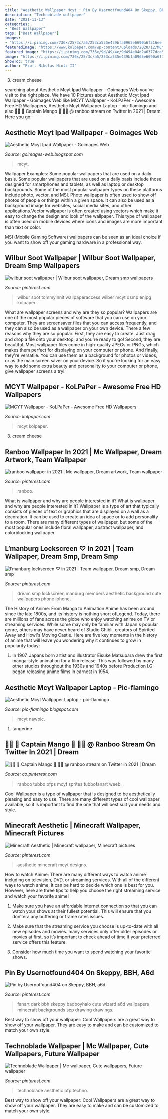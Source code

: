 ```yaml
---
title: "Aesthetic Wallpaper Mcyt : Pin By Usernotfound404 On Skeppy, Bbh, A6d"
description: "Technoblade wallpaper"
date: "2021-11-13"
categories:
- "Best Wallpaper"
tags: ["Best Wallpaper"]
images:
- "https://i.pinimg.com/736x/25/3c/a5/253ca535e439bfa0965e6690a6f316ee.jpg"
featuredImage: "https://www.kolpaper.com/wp-content/uploads/2020/12/MCYT-Wallpaper-3.jpg"
featured_image: "https://i.pinimg.com/736x/9d/49/4e/9d494e84d2a6377dce56f5e402372fa9.jpg"
image: "https://i.pinimg.com/736x/25/3c/a5/253ca535e439bfa0965e6690a6f316ee.jpg"
ShowToc: true
author: "Prof. Nikolas Hintz II"
---
```



3. cream cheese 

	

		
searching about Aesthetic Mcyt Ipad Wallpaper - Goimages Web you've visit to the right place. We have 10 Pictures about Aesthetic Mcyt Ipad Wallpaper - Goimages Web like MCYT Wallpaper - KoLPaPer - Awesome Free HD Wallpapers, Aesthetic Mcyt Wallpaper Laptop - pic-flamingo and also 🏴‍☠️ 🥭 Captain Mango 🥭 🏴‍☠️ @ ranboo stream on Twitter in 2021 | Dream. Here you go:
		
    
## Aesthetic Mcyt Ipad Wallpaper - Goimages Web

<img loading=lazy src="https://fsb.zobj.net/crop.php?r=wYKn-nGjpCp0GAWfaBr8lIFiM64sz4uGYIQ_lQGeg1NJPurHEvofOz61zHsp06mG7MuMOFwYPCtLmY5CQA5jFs7BJ4qjHyosX24c56o5K6u57t-0RIfrvx11mB7cWtATBOrbIrNmHaNwuG4_" onerror="this.onerror=null;this.src='https://tse3.mm.bing.net/th?id=OIP.ftZC132fFHf-y5zSWh56qQHaQC&amp;pid=15.1';" alt="Aesthetic Mcyt Ipad Wallpaper - Goimages Web">

_Source: goimages-web.blogspot.com_

>mcyt. 

	

Wallpaper Examples: Some popular wallpapers that are used on a daily basis.
Some popular wallpapers that are used on a daily basis include those designed for smartphones and tablets, as well as laptop or desktop backgrounds. Some of the most popular wallpaper types on these platforms include photo, vector, and MSI. 
Photo wallpaper is often used to show off photos of people or things within a given space. It can also be used as a background image for websites, social media sites, and other applications.Vector wallpaper is often created using vectors which make it easy to change the design and look of the wallpaper. This type of wallpaper is often used on mobile devices where icons and images are more important than text or color. 

MSI (Mobile Gaming Software) wallpapers can be seen as an ideal choice if you want to show off your gaming hardware in a professional way.

    
## Wilbur Soot Wallpaper | Wilbur Soot Wallpaper, Dream Smp Wallpapers

<img loading=lazy src="https://i.pinimg.com/736x/9d/49/4e/9d494e84d2a6377dce56f5e402372fa9.jpg" onerror="this.onerror=null;this.src='https://tse1.mm.bing.net/th?id=OIP.7-D2n-GMrVX_akhgGkJNegHaNK&amp;pid=15.1';" alt="wilbur soot wallpaper | Wilbur soot wallpaper, Dream smp wallpapers">

_Source: pinterest.com_

>wilbur soot tommyinnit wallpaperaccess wilber mcyt dsmp enjpg kolpaper. 

	

What are wallpaper screens and why are they so popular?
Wallpapers are one of the most popular pieces of software that you can use on your computer. They are screensaver files that you can access frequently, and they can also be used as a wallpaper on your own device. There a few reasons why they are so popular. First, they are easy to create. Just drag and drop a file onto your desktop, and you're ready to go! Second, they are beautiful. Most wallpaper files come in high-quality JPEGs or PNGs, which makes them perfect for displaying on your computer or phone. And finally, they're versatile. You can use them as a background for photos or videos, or as the main screen saver on your device. So if you're looking for an easy way to add some extra beauty and personality to your computer or phone, give wallpaper screens a try!

    
## MCYT Wallpaper - KoLPaPer - Awesome Free HD Wallpapers

<img loading=lazy src="https://www.kolpaper.com/wp-content/uploads/2020/12/MCYT-Wallpaper-3.jpg" onerror="this.onerror=null;this.src='https://tse2.mm.bing.net/th?id=OIP.sYKdVy7fVghAFN9-stf0CwHaLH&amp;pid=15.1';" alt="MCYT Wallpaper - KoLPaPer - Awesome Free HD Wallpapers">

_Source: kolpaper.com_

>mcyt kolpaper. 

	

3. cream cheese 

    
## Ranboo Wallpaper In 2021 | Mc Wallpaper, Dream Artwork, Team Wallpaper

<img loading=lazy src="https://i.pinimg.com/736x/25/3c/a5/253ca535e439bfa0965e6690a6f316ee.jpg" onerror="this.onerror=null;this.src='https://tse2.mm.bing.net/th?id=OIP.7J9kkKlzxRQaxFZ-eR-SpAHaNz&amp;pid=15.1';" alt="ranboo wallpaper in 2021 | Mc wallpaper, Dream artwork, Team wallpaper">

_Source: pinterest.com_

>ranboo. 

	

What is wallpaper and why are people interested in it?
What is wallpaper and why are people interested in it?
Wallpaper is a type of art that typically consists of pieces of text or graphics that are displayed on a wall as a decoration. It can be used to create an idea of space or to add personality to a room. There are many different types of wallpaper, but some of the most popular ones include floral wallpaper, abstract wallpaper, and colorblocking wallpaper.

    
## L’manburg Lockscreen ♡ In 2021 | Team Wallpaper, Dream Smp, Dream Smp

<img loading=lazy src="https://i.pinimg.com/736x/bd/d5/cf/bdd5cf37d58311b8e75528a5b0430af4.jpg" onerror="this.onerror=null;this.src='https://tse4.mm.bing.net/th?id=OIP.lgcUte5svWgNh9txcydImAHaQA&amp;pid=15.1';" alt="l’manburg lockscreen ♡ in 2021 | Team wallpaper, Dream smp, Dream smp">

_Source: pinterest.com_

>dream smp lockscreen manburg members aesthetic background cute wallpapers phone iphone. 

	

The History of Anime: From Manga to Animation
Anime has been around since the late 1800s, and its history is nothing short ofLegend. Today, there are millions of fans across the globe who enjoy watching anime on TV or streaming services. While some may only be familiar with Japan's popular genre, others may have never heard of Studio Ghibli, creators of Spirited Away and Howl's Moving Castle. Here are five key moments in the history of anime that will leave you wondering why it continues to grow in popularity today:
1) In 1907, Japans born artist and illustrator Eisuke Matsubara drew the first manga-style animation for a film release. This was followed by many other studios throughout the 1930s and 1940s before Production I.G began releasing anime films in earnest in 1954.

    
## Aesthetic Mcyt Wallpaper Laptop - Pic-flamingo

<img loading=lazy src="https://www.nawpic.com/media/2020/quackity-nawpic-6-260x481.jpg" onerror="this.onerror=null;this.src='https://tse2.mm.bing.net/th?id=OIP.khQsrYrkQMqyvsfVdK0gwgAAAA&amp;pid=15.1';" alt="Aesthetic Mcyt Wallpaper Laptop - pic-flamingo">

_Source: pic-flamingo.blogspot.com_

>mcyt nawpic. 

	

1. tangerine 

    
## 🏴‍☠️ 🥭 Captain Mango 🥭 🏴‍☠️ @ Ranboo Stream On Twitter In 2021 | Dream

<img loading=lazy src="https://i.pinimg.com/736x/5d/7e/6e/5d7e6ec44e4dfb4d4768d0282ebd60dd.jpg" onerror="this.onerror=null;this.src='https://tse1.mm.bing.net/th?id=OIP.nw6s-nZPiOgeR6ZGEn-rAQHaHa&amp;pid=15.1';" alt="🏴‍☠️ 🥭 Captain Mango 🥭 🏴‍☠️ @ ranboo stream on Twitter in 2021 | Dream">

_Source: co.pinterest.com_

>ranboo tubbo pfps mcyt sprites tubbofanart weeb. 

	

Cool Wallpaper is a type of wallpaper that is designed to be aesthetically pleasing and easy to use. There are many different types of cool wallpaper available, so it is important to find the one that will best suit your needs and style.

    
## Minecraft Aesthetic | Minecraft Wallpaper, Minecraft Pictures

<img loading=lazy src="https://i.pinimg.com/736x/b4/54/c4/b454c431705783458cbae373d3ee0423.jpg" onerror="this.onerror=null;this.src='https://tse3.mm.bing.net/th?id=OIP.oWl5cZqqZA5EgVrAuigaWQHaEL&amp;pid=15.1';" alt="Minecraft Aesthetic | Minecraft wallpaper, Minecraft pictures">

_Source: pinterest.com_

>aesthetic minecraft mcyt designs. 

	

How to watch Anime: There are many different ways to watch anime including on television, DVD, or streaming services.
With all of the different ways to watch anime, it can be hard to decide which one is best for you. However, here are three tips to help you choose the right streaming service and watch your favorite anime!
1. Make sure you have an affordable internet connection so that you can watch your shows at their fullest potential. This will ensure that you don’tera any buffering or frame rates issues.

2. Make sure that the streaming service you choose is up-to-date with all new episodes and movies. many services only offer older episodes or movies at first, so it’s important to check ahead of time if your preferred service offers this feature.

3. Consider how much time you want to spend watching your favorite shows.

    
## Pin By Usernotfound404 On Skeppy, BBH, A6d

<img loading=lazy src="https://i.pinimg.com/736x/85/03/37/850337adbbc819f4faf858fabef41ac5.jpg" onerror="this.onerror=null;this.src='https://tse4.mm.bing.net/th?id=OIP.N8dJY4sNzUBJXuuwEcN59wHaFb&amp;pid=15.1';" alt="Pin by Usernotfound404 on Skeppy, BBH, a6d">

_Source: pinterest.com_

>fanart dark bbh skeppy badboyhalo cute wizard a6d wallpapers minecraft backgrounds scp drawing drawings. 

	

Best way to show off your wallpaper:
Cool Wallpapers are a great way to show off your wallpaper. They are easy to make and can be customized to match your own style.

    
## Technoblade Wallpaper | Mc Wallpaper, Cute Wallpapers, Future Wallpaper

<img loading=lazy src="https://i.pinimg.com/736x/94/00/f8/9400f83ea0a5c5050f49168c769a7904.jpg" onerror="this.onerror=null;this.src='https://tse3.mm.bing.net/th?id=OIP.VvO8EQiTjAfFCj1k6bnwYAHaNJ&amp;pid=15.1';" alt="Technoblade Wallpaper | Mc wallpaper, Cute wallpapers, Future wallpaper">

_Source: pinterest.com_

>technoblade aesthetic pfp techno. 

	

Best way to show off your wallpaper:
Cool Wallpapers are a great way to show off your wallpaper. They are easy to make and can be customized to match your own style.

